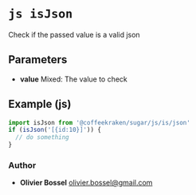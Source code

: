 


<!-- @namespace    sugar.js.is -->

# ```js isJson ```


Check if the passed value is a valid json

## Parameters

- **value**  Mixed: The value to check



## Example (js)

```js
import isJson from '@coffeekraken/sugar/js/is/json'
if (isJson('[{id:10}]')) {
  // do something
}
```


### Author
- **Olivier Bossel** <a href="mailto:olivier.bossel@gmail.com">olivier.bossel@gmail.com</a> 



